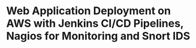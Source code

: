 # Web Application Deployment on AWS with Jenkins CI/CD Pipelines, Nagios for Monitoring and Snort IDS

